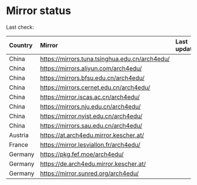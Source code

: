 <script src="./time.js"></script>
# Mirror status
Last check: <script type="text/javascript">localize(1738419454.4730458);</script>

|Country|Mirror|Last update|
|:------|:-----|:----------|
|China|https://mirrors.tuna.tsinghua.edu.cn/arch4edu/|<script type="text/javascript">localize(1738391822);</script>|
|China|https://mirrors.aliyun.com/arch4edu/|<script type="text/javascript">localize(1738391800);</script>|
|China|https://mirrors.bfsu.edu.cn/arch4edu/|<script type="text/javascript">localize(1738391822);</script>|
|China|https://mirrors.cernet.edu.cn/arch4edu/|<script type="text/javascript">localize(1738391822);</script>|
|China|https://mirror.iscas.ac.cn/arch4edu/|<script type="text/javascript">localize(1738391800);</script>|
|China|https://mirrors.nju.edu.cn/arch4edu/|<script type="text/javascript">localize(1738305779);</script>|
|China|https://mirror.nyist.edu.cn/arch4edu/|<script type="text/javascript">localize(1738391822);</script>|
|China|https://mirrors.sau.edu.cn/arch4edu/|<script type="text/javascript">localize(1731653531);</script>|
|Austria|https://at.arch4edu.mirror.kescher.at/|<script type="text/javascript">localize(1738391822);</script>|
|France|https://mirror.lesviallon.fr/arch4edu/|<script type="text/javascript">localize(1738391822);</script>|
|Germany|https://pkg.fef.moe/arch4edu/|<script type="text/javascript">localize(1738391822);</script>|
|Germany|https://de.arch4edu.mirror.kescher.at/|<script type="text/javascript">localize(1738391822);</script>|
|Germany|https://mirror.sunred.org/arch4edu/|<script type="text/javascript">localize(1738391822);</script>|

<script src="./tablefilter/tablefilter.js"></script>
<script src="./table.js"></script>